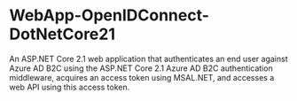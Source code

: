 # WebApp-OpenIDConnect-DotNetCore21
An ASP.NET Core 2.1 web application that authenticates an end user against Azure AD B2C using the ASP.NET Core 2.1 Azure AD B2C authentication middleware, acquires an access token using MSAL.NET, and accesses a web API using this access token.
